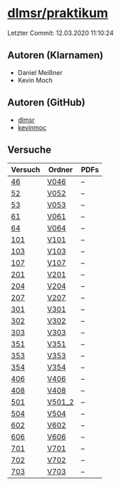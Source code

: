 # [dlmsr/praktikum](https://github.com/dlmsr/praktikum)

Letzter Commit: 12.03.2020 11:10:24

## Autoren (Klarnamen)
- Daniel Meißner
- Kevin Moch

## Autoren (GitHub)
- [dlmsr](https://github.com/dlmsr)
- [kevinmoc](https://github.com/kevinmoc)

## Versuche

|        Versuch         |                            Ordner                             |PDFs|
|------------------------|---------------------------------------------------------------|----|
|[46](../../versuch/46)  |[V046](https://github.com/dlmsr/praktikum/tree/master/V046)    |–   |
|[52](../../versuch/52)  |[V052](https://github.com/dlmsr/praktikum/tree/master/V052)    |–   |
|[53](../../versuch/53)  |[V053](https://github.com/dlmsr/praktikum/tree/master/V053)    |–   |
|[61](../../versuch/61)  |[V061](https://github.com/dlmsr/praktikum/tree/master/V061)    |–   |
|[64](../../versuch/64)  |[V064](https://github.com/dlmsr/praktikum/tree/master/V064)    |–   |
|[101](../../versuch/101)|[V101](https://github.com/dlmsr/praktikum/tree/master/V101)    |–   |
|[103](../../versuch/103)|[V103](https://github.com/dlmsr/praktikum/tree/master/V103)    |–   |
|[107](../../versuch/107)|[V107](https://github.com/dlmsr/praktikum/tree/master/V107)    |–   |
|[201](../../versuch/201)|[V201](https://github.com/dlmsr/praktikum/tree/master/V201)    |–   |
|[204](../../versuch/204)|[V204](https://github.com/dlmsr/praktikum/tree/master/V204)    |–   |
|[207](../../versuch/207)|[V207](https://github.com/dlmsr/praktikum/tree/master/V207)    |–   |
|[301](../../versuch/301)|[V301](https://github.com/dlmsr/praktikum/tree/master/V301)    |–   |
|[302](../../versuch/302)|[V302](https://github.com/dlmsr/praktikum/tree/master/V302)    |–   |
|[303](../../versuch/303)|[V303](https://github.com/dlmsr/praktikum/tree/master/V303)    |–   |
|[351](../../versuch/351)|[V351](https://github.com/dlmsr/praktikum/tree/master/V351)    |–   |
|[353](../../versuch/353)|[V353](https://github.com/dlmsr/praktikum/tree/master/V353)    |–   |
|[354](../../versuch/354)|[V354](https://github.com/dlmsr/praktikum/tree/master/V354)    |–   |
|[406](../../versuch/406)|[V406](https://github.com/dlmsr/praktikum/tree/master/V406)    |–   |
|[408](../../versuch/408)|[V408](https://github.com/dlmsr/praktikum/tree/master/V408)    |–   |
|[501](../../versuch/501)|[V501_2](https://github.com/dlmsr/praktikum/tree/master/V501_2)|–   |
|[504](../../versuch/504)|[V504](https://github.com/dlmsr/praktikum/tree/master/V504)    |–   |
|[602](../../versuch/602)|[V602](https://github.com/dlmsr/praktikum/tree/master/V602)    |–   |
|[606](../../versuch/606)|[V606](https://github.com/dlmsr/praktikum/tree/master/V606)    |–   |
|[701](../../versuch/701)|[V701](https://github.com/dlmsr/praktikum/tree/master/V701)    |–   |
|[702](../../versuch/702)|[V702](https://github.com/dlmsr/praktikum/tree/master/V702)    |–   |
|[703](../../versuch/703)|[V703](https://github.com/dlmsr/praktikum/tree/master/V703)    |–   |
